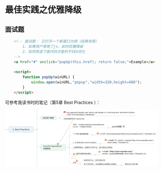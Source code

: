 # 最佳实践之优雅降级

## 面试题

```html
    <!-- 面试题： 已打开一个新窗口为例（经典场景）
        1、如果用户禁用了js，如何优雅降级 
        2、如何改造下面代码才能利于SEO优化
    -->
    <a href="#" onclick="popUp(this.href); return false;">Example</a>

    <script>
        function popUp(winURL) {
            window.open(winURL,"popup","width=320,height=480");
        }
    </script>
```



可参考我读书时的笔记（第5章 Best Practices ）：



![image-20230225140954161](img\image-20230225140954161.png)
